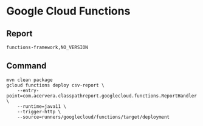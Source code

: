# Google Cloud Functions

## Report

```csv
functions-framework,NO_VERSION
```

## Command

```shell
mvn clean package
gcloud functions deploy csv-report \
    --entry-point=com.acervera.classpathreport.googlecloud.functions.ReportHandler \
    --runtime=java11 \
    --trigger-http \
    --source=runners/googlecloud/functions/target/deployment
```


